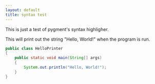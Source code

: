 ```yaml
---
layout: default
title: syntax test
---
```


This is just a test of pygment's syntax highligher.

This will print out the string "Hello, World!" when the program is run.

```java
public class HelloPrinter
{
	public static void main(String[] args)
	{
		System.out.println("Hello, World!");
	}
}
```
